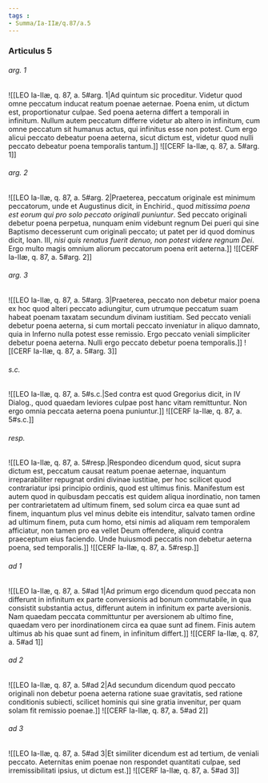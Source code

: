 ```yaml
---
tags : 
- Summa/Ia-IIæ/q.87/a.5
---
```


### Articulus 5

###### arg. 1
![[LEO Ia-IIæ, q. 87, a. 5#arg. 1|Ad quintum sic proceditur. Videtur quod omne peccatum inducat reatum poenae aeternae. Poena enim, ut dictum est, proportionatur culpae. Sed poena aeterna differt a temporali in infinitum. Nullum autem peccatum differre videtur ab altero in infinitum, cum omne peccatum sit humanus actus, qui infinitus esse non potest. Cum ergo alicui peccato debeatur poena aeterna, sicut dictum est, videtur quod nulli peccato debeatur poena temporalis tantum.]]
![[CERF Ia-IIæ, q. 87, a. 5#arg. 1]]

###### arg. 2
![[LEO Ia-IIæ, q. 87, a. 5#arg. 2|Praeterea, peccatum originale est minimum peccatorum, unde et Augustinus dicit, in Enchirid., quod *mitissima poena est eorum qui pro solo peccato originali puniuntur*. Sed peccato originali debetur poena perpetua, nunquam enim videbunt regnum Dei pueri qui sine Baptismo decesserunt cum originali peccato; ut patet per id quod dominus dicit, Ioan. III, *nisi quis renatus fuerit denuo, non potest videre regnum Dei*. Ergo multo magis omnium aliorum peccatorum poena erit aeterna.]]
![[CERF Ia-IIæ, q. 87, a. 5#arg. 2]]

###### arg. 3
![[LEO Ia-IIæ, q. 87, a. 5#arg. 3|Praeterea, peccato non debetur maior poena ex hoc quod alteri peccato adiungitur, cum utrumque peccatum suam habeat poenam taxatam secundum divinam iustitiam. Sed peccato veniali debetur poena aeterna, si cum mortali peccato inveniatur in aliquo damnato, quia in Inferno nulla potest esse remissio. Ergo peccato veniali simpliciter debetur poena aeterna. Nulli ergo peccato debetur poena temporalis.]]
![[CERF Ia-IIæ, q. 87, a. 5#arg. 3]]

###### s.c.
![[LEO Ia-IIæ, q. 87, a. 5#s.c.|Sed contra est quod Gregorius dicit, in IV Dialog., quod quaedam leviores culpae post hanc vitam remittuntur. Non ergo omnia peccata aeterna poena puniuntur.]]
![[CERF Ia-IIæ, q. 87, a. 5#s.c.]]

###### resp.
![[LEO Ia-IIæ, q. 87, a. 5#resp.|Respondeo dicendum quod, sicut supra dictum est, peccatum causat reatum poenae aeternae, inquantum irreparabiliter repugnat ordini divinae iustitiae, per hoc scilicet quod contrariatur ipsi principio ordinis, quod est ultimus finis. Manifestum est autem quod in quibusdam peccatis est quidem aliqua inordinatio, non tamen per contrarietatem ad ultimum finem, sed solum circa ea quae sunt ad finem, inquantum plus vel minus debite eis intenditur, salvato tamen ordine ad ultimum finem, puta cum homo, etsi nimis ad aliquam rem temporalem afficiatur, non tamen pro ea vellet Deum offendere, aliquid contra praeceptum eius faciendo. Unde huiusmodi peccatis non debetur aeterna poena, sed temporalis.]]
![[CERF Ia-IIæ, q. 87, a. 5#resp.]]

###### ad 1
![[LEO Ia-IIæ, q. 87, a. 5#ad 1|Ad primum ergo dicendum quod peccata non differunt in infinitum ex parte conversionis ad bonum commutabile, in qua consistit substantia actus, differunt autem in infinitum ex parte aversionis. Nam quaedam peccata committuntur per aversionem ab ultimo fine, quaedam vero per inordinationem circa ea quae sunt ad finem. Finis autem ultimus ab his quae sunt ad finem, in infinitum differt.]]
![[CERF Ia-IIæ, q. 87, a. 5#ad 1]]

###### ad 2
![[LEO Ia-IIæ, q. 87, a. 5#ad 2|Ad secundum dicendum quod peccato originali non debetur poena aeterna ratione suae gravitatis, sed ratione conditionis subiecti, scilicet hominis qui sine gratia invenitur, per quam solam fit remissio poenae.]]
![[CERF Ia-IIæ, q. 87, a. 5#ad 2]]

###### ad 3
![[LEO Ia-IIæ, q. 87, a. 5#ad 3|Et similiter dicendum est ad tertium, de veniali peccato. Aeternitas enim poenae non respondet quantitati culpae, sed irremissibilitati ipsius, ut dictum est.]]
![[CERF Ia-IIæ, q. 87, a. 5#ad 3]]


